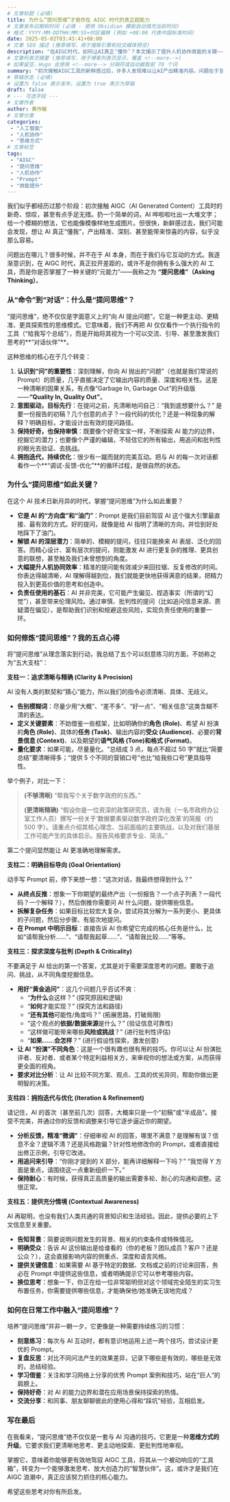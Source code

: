 ```yaml
---
# 文章标题 (必填)
title: 为什么“提问思维”才是你在 AIGC 时代的真正超能力
# 文章发布日期和时间 (必填 - 使用 Obsidian 模板自动填充当前时间)
# 格式：YYYY-MM-DDTHH:MM:SS+时区偏移 (例如 +08:00 代表中国标准时间)
date: 2025-05-02T03:43:41+08:00
# 文章 SEO 描述 (推荐填写，用于搜索引擎和社交媒体预览)
description: "在AIGC时代，如何让AI真正‘懂你’？本文揭示了提升人机协作效能的关键——‘提问思维’，并分享了掌握这一元能力的五大修炼支柱。"
# 文章列表页摘要 (推荐填写，用于博客列表页显示，覆盖 <!--more-->)
# 如果留空，Hugo 会使用 <!--more--> 分隔符或自动截取前 70 个词
summary: "初次接触AIGC工具的新鲜感过后，许多人发现难以让AI产出精准内容。问题在于互动方式。本文提出并阐述了关键的‘提问思维’，强调从命令转向对话，并详细介绍了追求清晰、目标导向、探求深度、拥抱迭代和提供情境这五大修炼支柱，帮助读者掌握与AI高效协作的元能力，大幅提升人机协同效率。"
# 草稿状态 (必填)
# 设置为 false 表示发布，设置为 true 表示为草稿
draft: false
# --- 可选字段 ---
# 文章作者
author: 黄作敏
# 文章分类
categories:
 - "人工智能"
 - "人机协作"
 - "思维方式"
# 文章标签
tags:
 - "AIGC"
 - "提问思维"
 - "人机协作"
 - "Prompt"
 - "效能提升"
---
```


 

 

我们似乎都经历过那个阶段：初次接触 AIGC（AI Generated Content）工具时的新奇、惊叹，甚至有点手足无措。扔一个简单的词，AI 哗啦啦吐出一大堆文字；给一个模糊的想法，它也能像模像样地生成图片。但很快，新鲜感过去，我们可能会发现，想让 AI 真正“懂我”，产出精准、深刻、甚至能带来惊喜的内容，似乎没那么容易。

问题出在哪儿？很多时候，并不在于 AI 本身，而在于我们与它互动的方式。我逐渐意识到，在 AIGC 时代，真正拉开差距的，或许不是你拥有多么强大的 AI 工具，而是你是否掌握了一种关键的“元能力”——我称之为 **“提问思维”（Asking Thinking）**。

### 从“命令”到“对话”：什么是“提问思维”？

“提问思维”，绝不仅仅是字面意义上的“向 AI 提出问题”。它是一种更主动、更精准、更具探索性的思维模式。它意味着，我们不再把 AI 仅仅看作一个执行指令的工具（“给我写个总结”），而是开始将其视为一个可以交流、引导、甚至激发我们思考的**“对话伙伴”**。

这种思维的核心在于几个转变：

1. **认识到“问”的重要性**：深刻理解，你向 AI 抛出的“问题”（也就是我们常说的 Prompt）的质量，几乎直接决定了它输出内容的质量、深度和相关性。这是一种清晰的因果关系，有点像“Garbage In, Garbage Out”的升级版——**“Quality In, Quality Out”**。
2. **意图驱动，目标先行**：在提问之前，先清晰地问自己：“我到底想要什么？” 是要一份报告的初稿？几个创意的点子？一段代码的优化？还是一种现象的解释？明确目标，才能设计出有效的提问路径。
3. **保持好奇，也保持审慎**：既要像个好奇宝宝一样，不断探索 AI 能力的边界，挖掘它的潜力；也要像个严谨的编辑，不轻信它的所有输出，用追问和批判性的眼光去验证、去挑战。
4. **拥抱迭代，持续优化**：很少有一蹴而就的完美互动。把与 AI 的每一次对话都看作一个**“调试-反馈-优化”**的循环过程，是很自然的状态。

### 为什么“提问思维”如此关键？

在这个 AI 技术日新月异的时代，掌握“提问思维”为什么如此重要？

- **它是 AI 的“方向盘”和“油门”**：Prompt 是我们目前驾驭 AI 这个强大引擎最直接、最有效的方式。好的提问，就像是给 AI 指明了清晰的方向，并恰到好处地踩下了油门。
- **解锁 AI 的深层潜力**：简单的、模糊的提问，往往只能换来 AI 表层、泛化的回答。而精心设计、富有层次的提问，则能激发 AI 进行更复杂的推理、更具创意的联想，甚至触及我们未曾想到的角度。
- **大幅提升人机协同效率**：精准的提问能有效减少来回拉锯、反复修改的时间。你表达得越清晰，AI 理解得越到位，我们就能更快地获得满意的结果，把精力投入到更高价值的思考和创造中。
- **负责任使用的基石**：AI 并非完美，它可能产生偏见、捏造事实（所谓的“幻觉”），甚至带来伦理风险。通过审慎、批判性的提问（比如追问信息来源、质疑潜在偏见），是帮助我们识别和规避这些风险，实现负责任使用的重要一环。

### 如何修炼“提问思维”？我的五点心得

将“提问思维”从理念落实到行动，我总结了五个可以刻意练习的方面，不妨称之为“五大支柱”：

**支柱一：追求清晰与精确 (Clarity & Precision)**

AI 没有人类的默契和“猜心”能力，所以我们的指令必须清晰、具体、无歧义。

- **告别模糊词**：尽量少用“大概”、“差不多”、“好一点”、“相关信息”这类含糊不清的表达。
- **定义关键要素**：不妨借鉴一些框架，比如明确你的**角色 (Role)**、希望 AI 扮演的**角色 (Role)**、具体的**任务 (Task)**、输出内容的**受众 (Audience)**、必要的**背景信息 (Context)**、以及期望的**语气风格 (Tone)**和**格式 (Format)**。
- **量化要求**：如果可能，尽量量化。“总结成 3 点，每点不超过 50 字”就比“简要总结”要清晰得多；“提供 5 个不同的营销口号”也比“给我些口号”更具指导性。

举个例子，对比一下：

> **(不够清晰)** “帮我写个关于数字政府的东西。”
> 
> **(更清晰精确)** “假设你是一位资深的政策研究员，请为我（一名市政府办公室工作人员）撰写一份关于‘数据要素驱动数字政府深化改革’的简报（约 500 字）。请重点介绍其核心理念、当前面临的主要挑战，以及对我们基层工作可能产生的具体启示。报告风格要求专业、简洁。”

第二个提问显然能让 AI 更准确地理解需求。

**支柱二：明确目标导向 (Goal Orientation)**

动手写 Prompt 前，停下来想一想：“这次对话，我最终想得到什么？”

- **从终点反推**：想象一下你期望的最终产出（一份报告？一个点子列表？一段代码？一个解释？），然后倒推你需要问 AI 什么问题，提供哪些信息。
- **拆解复杂任务**：如果目标比较宏大复杂，尝试将其分解为一系列更小、更具体的子问题，然后分步骤、有层次地提问。
- **在 Prompt 中明示目标**：直接告诉 AI 你希望它完成的核心任务是什么，比如“请帮我分析……”、“请帮我起草……”、“请帮我比较……”等等。

**支柱三：探求深度与批判 (Depth & Criticality)**

不要满足于 AI 给出的第一个答案，尤其是对于需要深度思考的问题。要敢于追问、挑战，从不同角度挖掘信息。

- **用好“黄金追问”**：这几个问题几乎百试不爽：
    - “**为什么**会这样？” (探究原因和逻辑)
    - “**如何**才能实现？” (探究方法和路径)
    - “**还有其他**可能性/角度吗？” (拓展思路，打破局限)
    - “这个观点的**依据/数据来源**是什么？” (验证信息可靠性)
    - “这样做可能带来哪些**风险或挑战**？” (进行批判性评估)
    - “**如果……会怎样**？” (进行假设性探索，激发创意)
- **让 AI “扮演”不同角色**：这是一个很有趣也很有用的技巧。你可以让 AI 扮演批评者、反对者、或者某个特定利益相关方，来审视你的想法或方案，从而获得更全面的视角。
- **要求对比分析**：让 AI 比较不同方案、观点、工具的优劣异同，帮助你做出更明智的决策。

**支柱四：拥抱迭代与优化 (Iteration & Refinement)**

请记住，AI 的首次（甚至前几次）回答，大概率只是一个“初稿”或“半成品”。接受不完美，并通过你的反馈和调整来引导它逐步逼近你的期望。

- **分析反馈，精准“微调”**：仔细审视 AI 的回答，哪里不满意？是理解有误？信息不全？逻辑不清？还是风格跑偏？针对性地修改你的 Prompt，或者直接给出修正示例，引导它改进。
- **用追问来引导**：“你刚才提到的 X 部分，能再详细解释一下吗？” “我觉得 Y 方面是重点，请围绕这一点重新组织一下。”
- **保持耐心**：有时候，获得真正高质量的输出需要多轮、耐心的沟通和调整。这很正常。

**支柱五：提供充分情境 (Contextual Awareness)**

AI 再聪明，也没有我们人类共通的背景知识和生活经验。因此，提供必要的上下文信息至关重要。

- **告知背景**：简要说明问题发生的背景、相关的约束条件或特殊情况。
- **明确受众**：告诉 AI 这份输出是给谁看的（你的老板？团队成员？客户？还是公众？），这会直接影响内容的侧重点、深度和语言风格。
- **提供关键信息**：如果需要 AI 基于特定的数据、文档或之前的讨论来回答，务必在 Prompt 中提供这些信息，或者明确提示它可以参考哪些内容。
- **换位思考**：想象一下，你正在给一位非常聪明但对这个领域完全陌生的实习生布置任务，你需要提供哪些信息，才能确保他/她准确无误地完成？

### 如何在日常工作中融入“提问思维”？

培养“提问思维”并非一朝一夕，它更像是一种需要持续练习的习惯：

- **刻意练习**：每次与 AI 互动时，都有意识地运用上述一两个技巧，尝试设计更优的 Prompt。
- **复盘反思**：对比不同问法产生的效果差异，记录下哪些是有效的，哪些是无效的，总结经验。
- **学习借鉴**：关注和学习网络上分享的优秀 Prompt 案例和技巧，站在“巨人”的肩膀上。
- **保持好奇**：对 AI 的能力边界和潜在应用场景保持探索的热情。
- **交流分享**：和同事、朋友聊聊彼此的使用心得和“踩坑”经验，互相启发。

### 写在最后

在我看来，“提问思维”绝不仅仅是一套与 AI 沟通的技巧，它更是一种**思维方式的升级**。它要求我们更清晰地思考、更主动地探索、更批判性地审视。

掌握它，意味着你能够更有效地驾驭 AIGC 工具，将其从一个被动响应的“工具箱”，转变为一个能够激发思考、放大创造力的“智慧伙伴”。这，或许才是我们在 AIGC 浪潮中，真正应该努力抓住的核心能力。

希望这些思考对你有所启发。